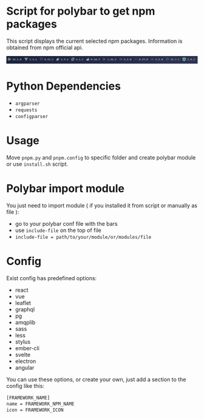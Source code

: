 # Script for polybar to get npm packages

This script displays the current selected npm packages. Information is obtained from npm official api.

![BarExample](assets/example.png)

# Python Dependencies

-   `argparser`
-   `requests`
-   `configparser`

# Usage

Move `pnpm.py` and `pnpm.config` to specific folder and create polybar module or use `install.sh` script.

# Polybar import module

You just need to import module ( if you installed it from script or manually as file ):
- go to your polybar conf file with the bars
- use `include-file` on the top of file
- `include-file = path/to/your/module/or/modules/file`

# Config

Exist config has predefined options:

-   react
-   vue
-   leaflet
-   graphql
-   pg
-   amqplib
-   sass
-   less
-   stylus
-   ember-cli
-   svelte
-   electron
-   angular

You can use these options, or create your own, just add a section to the config like this:

```
[FRAMEWORK_NAME]
name = FRAMEWORK_NPM_NAME
icon = FRAMEWORK_ICON
```

